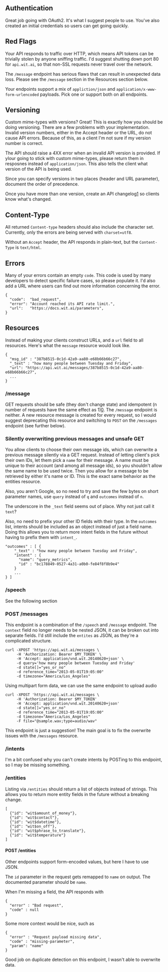 ## Authentication

Great job going with OAuth2. It's what I suggest people to use. You've also
created an initial credentials so users can get going quickly.

## Red Flags

Your API responds to traffic over HTTP, which means API tokens can be trivially
stolen by anyone sniffing traffic. I'd suggest shutting down port 80 for
`api.wit.ai`, so that non-SSL requests never travel over the network.

The `/message` endpoint has serious flaws that can result in unexpected data
loss. Please see the `/message` section in the Resources section below.

Your endpoints support a mix of `appliction/json` and
`application/x-www-form-urlencoded` payloads. Pick one or support both on all
endpoints.

## Versioning

Custom mime-types with versions? Great! This is exactly how you should be doing
versioning. There are a few problems with your implementation. Invalid version
numbers, either in the Accept header or the URL, do not cause API errors.
Because of this, as a client I'm not sure if my version number is correct.

The API should raise a 4XX error when an invalid API version is provided. If
yIour going to stick with custom mime-types, please return them in resposnes 
instead of `application/json`. This also tells the client what version of the
API is being used.

Since you can specify versions in two places (header and URL parameter),
document the order of precedence.

Once you have more than one version, create an API changelog[1] so clients know
what's changed.

[1]: https://stripe.com/docs/upgrades

## Content-Type

All returned `Content-type` headers should also include the character set.
Currently, only the errors are being served with `charset=utf8`.

Without an `Accept` header, the API responds in plain-text, but the
`Content-Type` is `text/html`.

## Errors

Many of your errors contain an empty `code`. This code is used by many
developers to detect specific failure cases, so please populate it. I'd also
add a URL where users can find out more information concerning the error.

```
{
  "code":  "bad_request",
  "error": "Account reached its API rate limit.",
  "url":   "https://docs.wit.ai/parameters",
}
```

## Resources

Instead of making your clients construct URLs, and a `url` field to all
resources. Here's what the `message` resource would look like.

```
{
  "msg_id" : "387b8515-0c1d-42a9-aa80-e68b66b66c27",
  "_text" : "how many people between Tuesday and Friday",
  "url": "https://api.wit.ai/messages/387b8515-0c1d-42a9-aa80-e68b66b66c27",
  ...
}
```

### /message

GET requests should be safe (they don't change state) and idempotent (n number
of requests have the same effect as 1)[0].  The `/message` endpoint is neither. A
new resource message is created for every request, so I would suggest
deprecating this resource and switching to `POST` on the `/messages` endpoint
(see further below).

### Silently overwriting previous messages and unsafe GET

You allow clients to choose their own message ids, which can overwrite a
previous message silently via a GET request. Instead of letting client's pick
their own IDs, let them pick a `name` for their message. A name must be unique
to their account (and among all message ids), so you shouldn't allow the same
name to be used twice. Then you allow for a message to be retrieved by either
it's name or ID. This is the exact same behavior as the entities resource.

[0]: http://www.w3.org/Protocols/rfc2616/rfc2616-sec9.html

Also, you aren't Google, so no need to try and save the few bytes on short
parameter names, use `query` instead of `q` and `outcomes` instead of `n`.

The underscore in the `_text` field seems out of place. Why not just call it
`text`?

Also, no need to prefix your other ID fields with their type. In the `outcomes`
list, intents should be included as an object instead of just a field name.
Doing this allows you to return more intent fields in the future without having
to prefix them with `intent_`.

```
"outcomes" : [ {
    "_text" : "how many people between Tuesday and Friday",
    "intent" : {
      "name": "query_metrics",
      "id" : "bc178849-0527-4a31-a0b0-fe84f8f8b9e4"
    }
    ...
} ]
```

### /speech

See the following section

### POST /messages

This endpoint is a combination of the `/speech` and `/message` endpoint. The
`context` field no longer needs to be nested JSON, it can be broken out into
separate fields. I'd still include the `entites` as JSON, as they're a
complicated structure.

```
curl -XPOST 'https://api.wit.ai/messages \
     -H 'Authorization: Bearer $MY_TOKEN' \
     -H 'Accept: application/vnd.wit.20140620+json' \
     -d query='how many people between Tuesday and Friday'
     -d state[]="yes_or_no"
     -d reference_time="2013-05-01T19:05:00"
     -d timezone="America/Los_Angeles"
```

Using multipart form data, we can use the same endpoint to upload audio

```
curl -XPOST 'https://api.wit.ai/messages \
     -H 'Authorization: Bearer $MY_TOKEN'
     -H 'Accept: application/vnd.wit.20140620+json'
     -d state[]="yes_or_no"
     -d reference_time="2013-05-01T19:05:00"
     -d timezone="America/Los_Angeles"
     -F file="@sample.wav;type=audio/wav" 
```

This endpoint is just a suggestion! The main goal is to fix the overwrite
issues with the `/messages` resource.

### /intents

I'm a bit confused why you can't create intents by POSTing to this endpoint, so
I may be missing something.

### /entities

Listing via `/entities` should return a list of objects instead of strings.
This allows you to return more entity fields in the future without a breaking
change.

```
[
  {"id": "wit$amount_of_money"},
  {"id": "wit$contact"},
  {"id": "wit$datetime"},
  {"id": "wit$on_off"},
  {"id": "wit$phrase_to_translate"},
  {"id": "wit$temperature"}
]
```

#### POST /entities

Other endpoints support form-encoded values, but here I have to use JSON.

The `id` parameter in the request gets remapped to `name` on output. The
documented parameter should be `name`.

When I'm missing a field, the API responds with

```
{
  "error" : "Bad request",
  "code" : null
}
```

Some more context would be nice, such as 

```
{
  "error" : "Request payload missing data",
  "code" : "missing-parameter",
  "param": "name"
}
```

Good job on duplicate detection on this endpoint, I wasn't able to overwrite
data.
